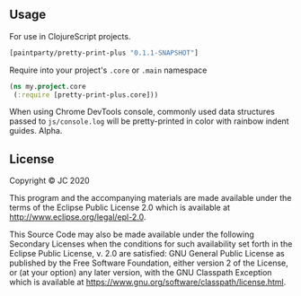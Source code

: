 ## Usage

For use in ClojureScript projects.

```Clojure
[paintparty/pretty-print-plus "0.1.1-SNAPSHOT"]
```

Require into your project's `.core` or `.main` namespace

```Clojure
(ns my.project.core
 (:require [pretty-print-plus.core]))
```

When using Chrome DevTools console, commonly used data structures passed to `js/console.log` will be pretty-printed in color with rainbow indent guides.
Alpha.

## License

Copyright © JC 2020

This program and the accompanying materials are made available under the
terms of the Eclipse Public License 2.0 which is available at
http://www.eclipse.org/legal/epl-2.0.

This Source Code may also be made available under the following Secondary
Licenses when the conditions for such availability set forth in the Eclipse
Public License, v. 2.0 are satisfied: GNU General Public License as published by
the Free Software Foundation, either version 2 of the License, or (at your
option) any later version, with the GNU Classpath Exception which is available
at https://www.gnu.org/software/classpath/license.html.
